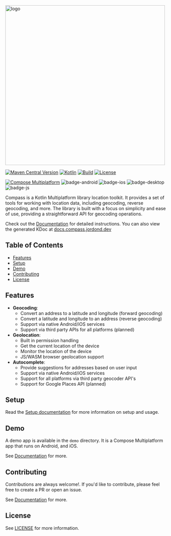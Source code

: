 <img width="500px" src="art/logo-full.png" alt="logo"/>
<br />

[![Maven Central Version](https://img.shields.io/maven-central/v/dev.jordond.compass/core)](https://central.sonatype.com/namespace/dev.jordond.compass)
[![Kotlin](https://img.shields.io/badge/kotlin-v1.9.23-blue.svg?logo=kotlin)](http://kotlinlang.org)
[![Build](https://github.com/jordond/compass/actions/workflows/ci.yml/badge.svg)](https://github.com/jordond/compass/actions/workflows/ci.yml)
[![License](https://img.shields.io/github/license/jordond/compass)](https://opensource.org/license/mit/)

[![Compose Multiplatform](https://img.shields.io/badge/Compose%20Multiplatform-v1.6.1-blue)](https://github.com/JetBrains/compose-multiplatform)
![badge-android](http://img.shields.io/badge/platform-android-6EDB8D.svg?style=flat)
![badge-ios](http://img.shields.io/badge/platform-ios-CDCDCD.svg?style=flat)
![badge-desktop](http://img.shields.io/badge/platform-desktop-DB413D.svg?style=flat)
![badge-js](http://img.shields.io/badge/platform-wasm-FDD835.svg?style=flat)

Compass is a Kotlin Multiplatform library location toolkit. It provides a set of tools for working
with location data, including geocoding, reverse geocoding, and more. The
library is built with a focus on simplicity and ease of use, providing a straightforward API for
geocoding operations.

Check out the [Documentation](https://compass.jordond.dev) for detailed instructions. You can also
view the generated KDoc at [docs.compass.jordond.dev](https://docs.compass.jordond.dev)

## Table of Contents

- [Features](#features)
- [Setup](#setup)
- [Demo](#demo)
- [Contributing](#contributing)
- [License](#license)

## Features

- **Geocoding**:
    - Convert an address to a latitude and longitude (forward geocoding)
    - Convert a latitude and longitude to an address (reverse geocoding)
    - Support via native Android/iOS services
    - Support via third party APIs for all platforms (planned)
- **Geolocation**:
    - Built in permission handling
    - Get the current location of the device
    - Monitor the location of the device
    - JS/WASM browser geolocation support
- **Autocomplete**:
    - Provide suggestions for addresses based on user input
    - Support via native Android/iOS services
    - Support for all platforms via third party geocoder API's
    - Support for Google Places API (planned)

## Setup

Read the [Setup documentation](https://compass.jordond.dev/docs/setup/) for more information on setup and usage.

## Demo

A demo app is available in the `demo` directory. It is a Compose Multiplatform app that runs on
Android, and iOS.

See [Documentation](https://compass.jordond.dev/docs/misc/demo) for more.

## Contributing

Contributions are always welcome!. If you'd like to contribute, please feel free to create a PR or
open an issue.

See [Documentation](https://compass.jordond.dev/docs/misc/contributing) for more.

## License

See [LICENSE](LICENSE) for more information.
